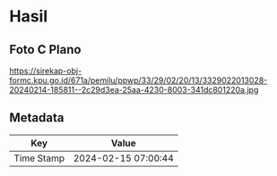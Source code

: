 # Hasil

## Foto C Plano

https://sirekap-obj-formc.kpu.go.id/671a/pemilu/ppwp/33/29/02/20/13/3329022013028-20240214-185811--2c29d3ea-25aa-4230-8003-341dc801220a.jpg


## Metadata

| Key        | Value               |
| ---------- | ------------------- |
| Time Stamp | 2024-02-15 07:00:44 |



